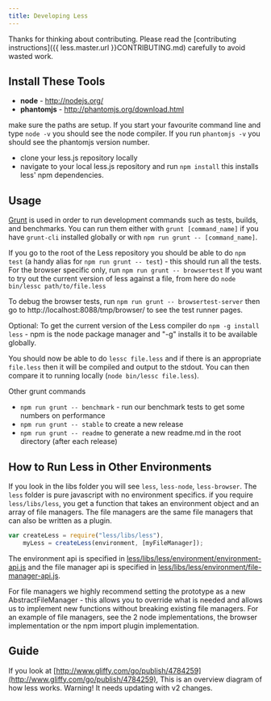 ```yaml
---
title: Developing Less
---
```


Thanks for thinking about contributing. Please read the [contributing instructions]({{ less.master.url }}CONTRIBUTING.md) carefully to avoid wasted work.

## Install These Tools

* **node** - <http://nodejs.org/>
* **phantomjs** - <http://phantomjs.org/download.html>

make sure the paths are setup. If you start your favourite command line and type `node -v` you should see the node compiler. If you run `phantomjs -v` you should see the phantomjs version number.

* clone your less.js repository locally
* navigate to your local less.js repository and run `npm install` this installs less' npm dependencies.

## Usage

[Grunt](https://gruntjs.com/) is used in order to run development commands such as tests, builds, and benchmarks. You can run them either with `grunt [command_name]` if you have `grunt-cli` installed globally or with `npm run grunt -- [command_name]`.

If you go to the root of the Less repository you should be able to do `npm test` (a handy alias for `npm run grunt -- test`) - this should run all the tests. For the browser specific only, run `npm run grunt -- browsertest` If you want to try out the current version of less against a file, from here do `node bin/lessc path/to/file.less`

To debug the browser tests, run `npm run grunt -- browsertest-server` then go to http://localhost:8088/tmp/browser/ to see the test runner pages.

Optional: To get the current version of the Less compiler do `npm -g install less` - npm is the node package manager and "-g" installs it to be available globally.

You should now be able to do `lessc file.less` and if there is an appropriate `file.less` then it will be compiled and output to the stdout. You can then compare it to running locally (`node bin/lessc file.less`).

Other grunt commands

* `npm run grunt -- benchmark` - run our benchmark tests to get some numbers on performance
* `npm run grunt -- stable` to create a new release
* `npm run grunt -- readme` to generate a new readme.md in the root directory (after each release)

## How to Run Less in Other Environments

If you look in the libs folder you will see `less`, `less-node`, `less-browser`. The `less` folder is pure javascript with no environment
specifics. if you require `less/libs/less`, you get a function that takes an environment object and an array of file managers. The file
managers are the same file managers that can also be written as a plugin.

```js
var createLess = require("less/libs/less"),
    myLess = createLess(environment, [myFileManager]);
```

The environment api is specified in [less/libs/less/environment/environment-api.js](https://github.com/less/less.js/blob/master/lib/less/environment/environment-api.js)
and the file manager api is specified in [less/libs/less/environment/file-manager-api.js](https://github.com/less/less.js/blob/master/lib/less/environment/file-manager-api.js).

For file managers we highly recommend setting the prototype as a new AbstractFileManager - this allows you to override what is needed and allows us
to implement new functions without breaking existing file managers. For an example of file managers, see the 2 node implementations, the browser implementation or
the npm import plugin implementation.

## Guide

If you look at [http://www.gliffy.com/go/publish/4784259](http://www.gliffy.com/go/publish/4784259),  This is an overview diagram of how less works. Warning! It needs updating with v2 changes.
